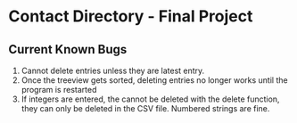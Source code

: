 # Contact Directory - Final Project

## Current Known Bugs
1. Cannot delete entries unless they are latest entry.
2. Once the treeview gets sorted, deleting entries no longer works until the program is restarted
3. If integers are entered, the cannot be deleted with the delete function, 
they can only be deleted in the CSV file.  Numbered strings are fine.